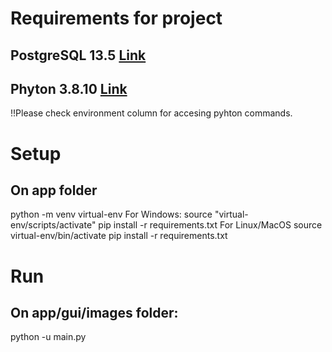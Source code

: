 # Requirements for project
## PostgreSQL 13.5 [Link](https://www.enterprisedb.com/downloads/postgres-postgresql-downloads)
## Phyton 3.8.10 [Link](https://www.python.org/ftp/python/3.8.10/python-3.8.10-embed-amd64.zip)
!!Please check environment column for accesing pyhton commands.


# Setup 
## On app folder 
python -m venv virtual-env
For Windows:
source "virtual-env/scripts/activate"
pip install -r requirements.txt
For Linux/MacOS
source virtual-env/bin/activate
pip install -r requirements.txt

# Run
## On app/gui/images folder:
python -u main.py